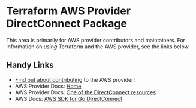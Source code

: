 # Terraform AWS Provider DirectConnect Package

This area is primarily for AWS provider contributors and maintainers. For information on _using_ Terraform and the AWS provider, see the links below.


## Handy Links
* [Find out about contributing](../../../docs/contributing) to the AWS provider!
* AWS Provider Docs: [Home](https://registry.terraform.io/providers/hashicorp/aws/latest/docs)
* AWS Provider Docs: [One of the DirectConnect resources](https://registry.terraform.io/providers/hashicorp/aws/latest/docs/resources/dx_connection)
* AWS Docs: [AWS SDK for Go DirectConnect](https://docs.aws.amazon.com/sdk-for-go/api/service/directconnect/)
